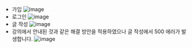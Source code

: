 - 가입
![image](https://github.com/user-attachments/assets/657ba26e-6158-4a1b-842f-fcdad035372c)
- 로그인
![image](https://github.com/user-attachments/assets/1a4be91a-7094-4396-9bf4-4ca89e10356e)
- 글 작성
![image](https://github.com/user-attachments/assets/d3f41012-2a74-4dec-a609-b0fdf7402218)
- 강의에서 안내된 것과 같은 해결 방안을 적용하였으나 글 작성에서 500 에러가 발생합니다.
![image](https://github.com/user-attachments/assets/b4112357-650e-4a9a-864c-25b7850e0907)
